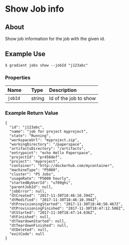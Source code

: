 # Show Job info

## About

Show job information for the job with the given id.

## Example Use

```text
$ gradient jobs show --jobId "j123abc"
```

### **Properties**

| Name |  | Type | Description |
| :--- | :--- | :--- | :--- |
| `jobId` |  | string | Id of the job to show |

### Example Return Value

```text
{
  "id": "j123abc",
  "name": "job for project myproject",
  "state": "Running",
  "workspaceUrl": "myproject.zip",
  "workingDirectory": "/paperspace",
  "artifactsDirectory": "/artifacts",
  "entrypoint": "echo Hello Paperspace",
  "projectId": "pr456def",
  "project": "myproject",
  "container": "http://dockerhub.com/mycontainer",
  "machineType": "P5000",
  "cluster": "PS Jobs",
  "usageRate": "P5000 hourly",
  "startedByUserId": "u789ghi",
  "parentJobId": null,
  "jobError": null,
  "dtCreated": "2017-11-30T18:46:10.394Z",
  "dtModified": "2017-11-30T18:46:10.394Z",
  "dtProvisioningStarted": "2017-11-30T18:46:50.467Z",
  "dtProvisioningFinished": "2017-11-30T18:47:12.508Z",
  "dtStarted": "2017-11-30T18:47:14.636Z",
  "dtFinished": null,
  "dtTeardownStarted": null,
  "dtTeardownFinished": null,
  "dtDeleted": null,
  "exitCode": null
}
```


